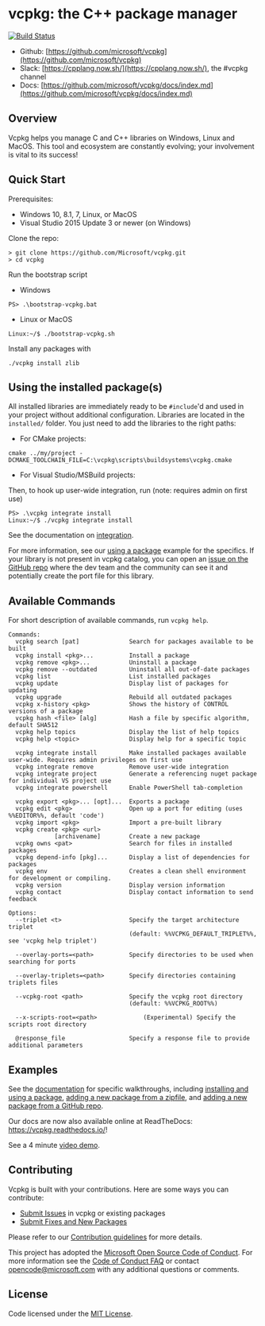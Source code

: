 # vcpkg: the C++ package manager

[![Build Status](https://dev.azure.com/vcpkg/public/_apis/build/status/vcpkg-Windows-master-CI?branchName=master)](https://dev.azure.com/vcpkg/public/_build/latest?definitionId=9&branchName=master)

* Github: [https://github.com/microsoft/vcpkg](https://github.com/microsoft/vcpkg)
* Slack: [https://cpplang.now.sh/](https://cpplang.now.sh/), the #vcpkg channel
* Docs: [https://github.com/microsoft/vcpkg/docs/index.md](https://github.com/microsoft/vcpkg/docs/index.md)

## Overview
Vcpkg helps you manage C and C++ libraries on Windows, Linux and MacOS. This tool and ecosystem are constantly evolving; your involvement is vital to its success!

## Quick Start
Prerequisites:
- Windows 10, 8.1, 7, Linux, or MacOS
- Visual Studio 2015 Update 3 or newer (on Windows)

Clone the repo:
```
> git clone https://github.com/Microsoft/vcpkg.git
> cd vcpkg
```

Run the bootstrap script
* Windows
```
PS> .\bootstrap-vcpkg.bat
```
* Linux or MacOS
```
Linux:~/$ ./bootstrap-vcpkg.sh
```

Install any packages with
```
./vcpkg install zlib
```

## Using the installed package(s)
All installed libraries are immediately ready to be `#include`'d and used in your project without additional configuration. Libraries are located in the `installed/` folder. You just need to add the libraries to the right paths:

* For CMake projects:

```
cmake ../my/project -DCMAKE_TOOLCHAIN_FILE=C:\vcpkg\scripts\buildsystems\vcpkg.cmake
```

* For Visual Studio/MSBuild projects:

Then, to hook up user-wide integration, run (note: requires admin on first use)
```
PS> .\vcpkg integrate install
Linux:~/$ ./vcpkg integrate install
```

See the documentation on [integration](docs/users/integration.md).

For more information, see our [using a package](docs/examples/installing-and-using-packages.md) example for the specifics. If your library is not present in vcpkg catalog, you can open an [issue on the GitHub repo](https://github.com/microsoft/vcpkg/issues) where the dev team and the community can see it and potentially create the port file for this library.

## Available Commands

For short description of available commands, run `vcpkg help`.
```
Commands:
  vcpkg search [pat]              Search for packages available to be built
  vcpkg install <pkg>...          Install a package
  vcpkg remove <pkg>...           Uninstall a package
  vcpkg remove --outdated         Uninstall all out-of-date packages
  vcpkg list                      List installed packages
  vcpkg update                    Display list of packages for updating
  vcpkg upgrade                   Rebuild all outdated packages
  vcpkg x-history <pkg>           Shows the history of CONTROL versions of a package
  vcpkg hash <file> [alg]         Hash a file by specific algorithm, default SHA512
  vcpkg help topics               Display the list of help topics
  vcpkg help <topic>              Display help for a specific topic

  vcpkg integrate install         Make installed packages available user-wide. Requires admin privileges on first use
  vcpkg integrate remove          Remove user-wide integration
  vcpkg integrate project         Generate a referencing nuget package for individual VS project use
  vcpkg integrate powershell      Enable PowerShell tab-completion

  vcpkg export <pkg>... [opt]...  Exports a package
  vcpkg edit <pkg>                Open up a port for editing (uses %%EDITOR%%, default 'code')
  vcpkg import <pkg>              Import a pre-built library
  vcpkg create <pkg> <url>
             [archivename]        Create a new package
  vcpkg owns <pat>                Search for files in installed packages
  vcpkg depend-info [pkg]...      Display a list of dependencies for packages
  vcpkg env                       Creates a clean shell environment for development or compiling.
  vcpkg version                   Display version information
  vcpkg contact                   Display contact information to send feedback

Options:
  --triplet <t>                   Specify the target architecture triplet
                                  (default: %%VCPKG_DEFAULT_TRIPLET%%, see 'vcpkg help triplet')

  --overlay-ports=<path>          Specify directories to be used when searching for ports

  --overlay-triplets=<path>       Specify directories containing triplets files

  --vcpkg-root <path>             Specify the vcpkg root directory
                                  (default: %%VCPKG_ROOT%%)

  --x-scripts-root=<path>             (Experimental) Specify the scripts root directory

  @response_file                  Specify a response file to provide additional parameters
```

## Examples
See the [documentation](docs/index.md) for specific walkthroughs, including [installing and using a package](docs/examples/installing-and-using-packages.md), [adding a new package from a zipfile](docs/examples/packaging-zipfiles.md), and [adding a new package from a GitHub repo](docs/examples/packaging-github-repos.md).

Our docs are now also available online at ReadTheDocs: <https://vcpkg.readthedocs.io/>!

See a 4 minute [video demo](https://www.youtube.com/watch?v=y41WFKbQFTw).

## Contributing
Vcpkg is built with your contributions. Here are some ways you can contribute:

* [Submit Issues](https://github.com/Microsoft/vcpkg/issues) in vcpkg or existing packages
* [Submit Fixes and New Packages](https://github.com/Microsoft/vcpkg/pulls)

Please refer to our [Contribution guidelines](CONTRIBUTING.md) for more details.

This project has adopted the [Microsoft Open Source Code of Conduct](https://opensource.microsoft.com/codeofconduct/). For more information see the [Code of Conduct FAQ](https://opensource.microsoft.com/codeofconduct/faq/) or contact [opencode@microsoft.com](mailto:opencode@microsoft.com) with any additional questions or comments.

## License

Code licensed under the [MIT License](LICENSE.txt).
